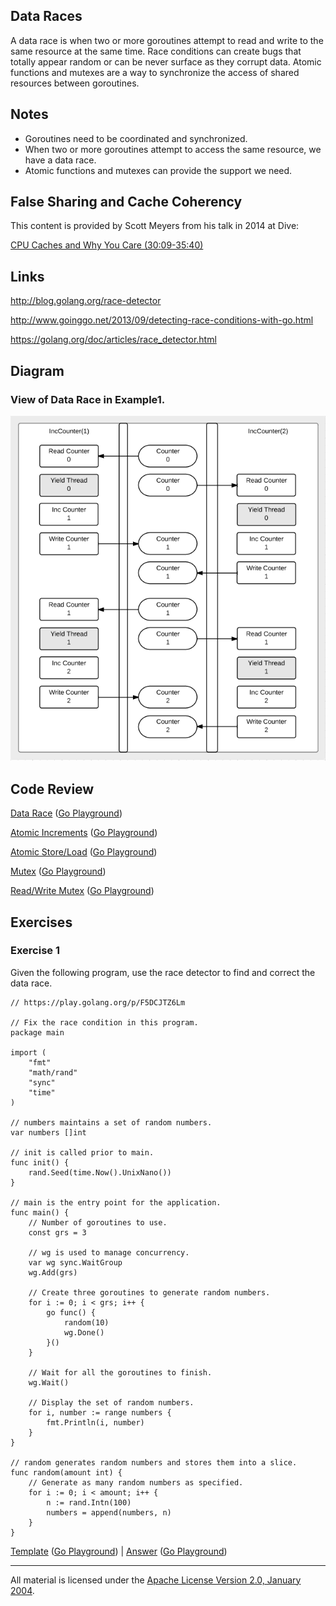## Data Races

A data race is when two or more goroutines attempt to read and write to the same resource at the same time. Race conditions can create bugs that totally appear random or can be never surface as they corrupt data. Atomic functions and mutexes are a way to synchronize the access of shared resources between goroutines.

## Notes

* Goroutines need to be coordinated and synchronized.
* When two or more goroutines attempt to access the same resource, we have a data race.
* Atomic functions and mutexes can provide the support we need.

## False Sharing and Cache Coherency
This content is provided by Scott Meyers from his talk in 2014 at Dive:

[CPU Caches and Why You Care (30:09-35:40)](https://youtu.be/WDIkqP4JbkE?t=1809)

## Links

http://blog.golang.org/race-detector

http://www.goinggo.net/2013/09/detecting-race-conditions-with-go.html

https://golang.org/doc/articles/race_detector.html

## Diagram

### View of Data Race in Example1.

![Ardan Labs](data_race.png)

## Code Review

[Data Race](example1/example1.go) ([Go Playground](https://play.golang.org/p/_BpVuJ2jga))

[Atomic Increments](example2/example2.go) ([Go Playground](https://play.golang.org/p/2Zeq3INrv4))

[Atomic Store/Load](example3/example3.go) ([Go Playground](https://play.golang.org/p/BjzenGHmuN))

[Mutex](example4/example4.go) ([Go Playground](https://play.golang.org/p/FLTlW0aqWT))

[Read/Write Mutex](example5/example5.go) ([Go Playground](https://play.golang.org/p/k6nGJWXo7e))

## Exercises

### Exercise 1
Given the following program, use the race detector to find and correct the data race.

	// https://play.golang.org/p/F5DCJTZ6Lm

	// Fix the race condition in this program.
	package main

	import (
		"fmt"
		"math/rand"
		"sync"
		"time"
	)

	// numbers maintains a set of random numbers.
	var numbers []int

	// init is called prior to main.
	func init() {
		rand.Seed(time.Now().UnixNano())
	}

	// main is the entry point for the application.
	func main() {
		// Number of goroutines to use.
		const grs = 3

		// wg is used to manage concurrency.
		var wg sync.WaitGroup
		wg.Add(grs)

		// Create three goroutines to generate random numbers.
		for i := 0; i < grs; i++ {
			go func() {
				random(10)
				wg.Done()
			}()
		}

		// Wait for all the goroutines to finish.
		wg.Wait()

		// Display the set of random numbers.
		for i, number := range numbers {
			fmt.Println(i, number)
		}
	}

	// random generates random numbers and stores them into a slice.
	func random(amount int) {
		// Generate as many random numbers as specified.
		for i := 0; i < amount; i++ {
			n := rand.Intn(100)
			numbers = append(numbers, n)
		}
	}

[Template](exercises/template1/template1.go) ([Go Playground](https://play.golang.org/p/F5DCJTZ6Lm)) | 
[Answer](exercises/exercise1/exercise1.go) ([Go Playground](https://play.golang.org/p/VCFI9VpNNw))
___
All material is licensed under the [Apache License Version 2.0, January 2004](http://www.apache.org/licenses/LICENSE-2.0).
